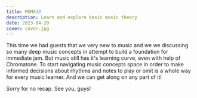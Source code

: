 ```yaml
---
title: MGM#18
description: Learn and explore basic music theory
date: 2023-04-20
cover: cover.jpg
---
```


This time we had guests that we very new to music and we we discussing so many deep music concepts in attempt to build a foundation for immediate jam. But music still has it's learning curve, even with help of Chromatone. To start navigating music concepts space in order to make informed decisions about rhythms and notes to play or omit is a whole way for every music learner. And we can get along on any part of it!

Sorry for no recap. See you, guys!

<youtube-embed video="72Zidqiee9k"></youtube-embed>